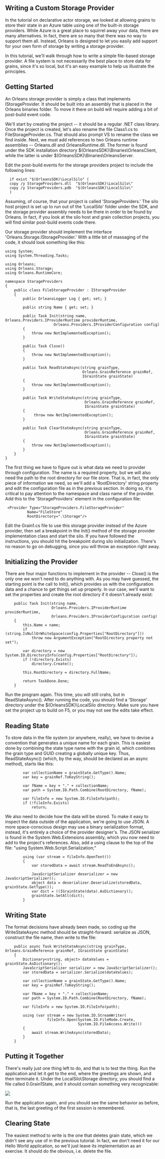 ## Writing a Custom Storage Provider
In the tutorial on declarative actor storage, we looked at allowing grains to store their state in an Azure table using one of the built-in storage providers. While Azure is a great place to squirrel away your data, there are many alternatives. In fact, there are so many that there was no way to support them all. Instead, Orleans is designed to let you easily add support for your own form of storage by writing a storage provider.

 In this tutorial, we'll walk through how to write a simple file-based storage provider. A file system is not necessarily the best place to store data for grains, since it's so local, but it's an easy example to help us illustrate the principles.

## Getting Started
An Orleans storage provider is simply a class that implements IStorageProvider. It should be built into an assembly that is placed in the Orleans binaries folder. To move it there on build will require adding a bit of post-build event code.

 We'll start by creating the project -- it should be a regular .NET class library. Once the project is created, let's also rename the file Class1.cs to FileStorageProvider.cs. That should also prompt VS to rename the class we find inside. Next, we must add references to two Orleans runtime assemblies -- Orleans.dll and OrleansRuntime.dll. The former is found under the SDK installation directory $(OrleansSDK)\Binaries\OrleansClient, while the latter is under $(OrleansSDK)\Binaries\OrleansServer.

 Edit the post-build events for the storage providers project to include the following lines:

      if exist "$(OrleansSDK)\LocalSilo" (
      copy /y StorageProviders.dll  "$(OrleansSDK)\LocalSilo\"
      copy /y StorageProviders.pdb  "$(OrleansSDK)\LocalSilo\"
      ) 



 Assuming, of course, that your project is called 'StorageProviders.' The silo host project is set up to run out of the 'LocalSilo' folder under the SDK, and the storage provider assembly needs to be there in order to be found by Orleans. In fact, if you look at the silo host and grain collection projects, you will find similar post-build events code there.

 Our storage provider should implement the interface 'Orleans.Storage.IStorageProvider.' With a little bit of massaging of the code, it should look something like this:

    using System;
    using System.Threading.Tasks;

    using Orleans;
    using Orleans.Storage;
    using Orleans.RuntimeCore;

    namespace StorageProviders
    {
        public class FileStorageProvider : IStorageProvider
        {
            public OrleansLogger Log { get; set; }

            public string Name { get; set; }

            public Task Init(string name, Orleans.Providers.IProviderRuntime providerRuntime, 
                          Orleans.Providers.IProviderConfiguration config)
            {
                throw new NotImplementedException();
            }

            public Task Close()
            {
                throw new NotImplementedException();
            }

            public Task ReadStateAsync(string grainType,
                                       Orleans.GrainReference grainRef,
                                       IGrainState grainState)
            {
                throw new NotImplementedException();
            }

            public Task WriteStateAsync(string grainType,
                                        Orleans.GrainReference grainRef,
                                        IGrainState grainState)
            {
                 throw new NotImplementedException();
            }
 
            public Task ClearStateAsync(string grainType,
                                        Orleans.GrainReference grainRef,
                                        IGrainState grainState)
            {
                throw new NotImplementedException();
            }
        }
    }


 The first thing we have to figure out is what data we need to provider through configuration. The name is a required property, but we will also need the path to the root directory for our file store. That is, in fact, the only piece of information we need, so we'll add a 'RootDirectory' string property and edit the configuration file as in the previous section. In doing so, it's critical to pay attention to the namespace and class name of the provider. Add this to the 'StorageProviders' element in the configuration file:


     <Provider Type="StorageProviders.FileStorageProvider"
              Name="FileStore"
              RootDirectory=".\Storage"/>


 Edit the Grain1.cs file to use this storage provider instead of the Azure provider, then set a breakpoint in the Init() method of the storage provider implementation class and start the silo. If you have followed the instructions, you should hit the breakpoint during silo initialization. There's no reason to go on debugging, since you will throw an exception right away.

## Initializing the Provider
There are four major functions to implement in the provider -- Close() is the only one we won't need to do anything with. As you may have guessed, the starting point is the call to Init(), which provides us with the configuration data and a chance to get things set up properly. In our case, we'll want to set the properties and create the root directory if it doesn't already exist:


        public Task Init(string name,
                         Orleans.Providers.IProviderRuntime providerRuntime,
                         Orleans.Providers.IProviderConfiguration config)
        {
            this.Name = name;
            if (string.IsNullOrWhiteSpace(config.Properties["RootDirectory"]))
                throw new ArgumentException("RootDirectory property not set");

            var directory = new System.IO.DirectoryInfo(config.Properties["RootDirectory"]);
            if (!directory.Exists)
                directory.Create();
 
            this.RootDirectory = directory.FullName;
 
            return TaskDone.Done;
        }


 Run the program again. This time, you will still crahs, but in ReadStateAsync(). After running the code, you should find a 'Storage' directory under the $(OrleansSDK)\LocalSilo directory. Make sure you have set the project up to build on F5, or you may not see the edits take effect.

## Reading State
To store data in the file system (or anywhere, really), we have to devise a convention that generates a unique name for each grain. This is easiest done by combining the state type name with the grain id, which combines the grain type and GUID creating a globally unique key. Thus, ReadStateAsync() (which, by the way, should be declared as an async method), starts like this:


            var collectionName = grainState.GetType().Name;
            var key = grainRef.ToKeyString();

            var fName = key + "." + collectionName;
            var path = System.IO.Path.Combine(RootDirectory, fName);

            var fileInfo = new System.IO.FileInfo(path);
            if (!fileInfo.Exists)
                return; 


 We also need to decide how the data will be stored. To make it easy to inspect the data outside of the application, we're going to use JSON. A more space-conscious design may use a binary serialization format, instead, it's entirely a choice of the provider designer's. The JSON serializer is found in the System.Web.Extensions assembly, which you now need to add to the project's references. Also, add a using clause to the top of the file: "using System.Web.Script.Serialization;"


            using (var stream = fileInfo.OpenText())
            {
                var storedData = await stream.ReadToEndAsync();
 
                JavaScriptSerializer deserializer = new JavaScriptSerializer();
                object data = deserializer.Deserialize(storedData, grainState.GetType());
                var dict = ((IGrainState)data).AsDictionary();
                grainState.SetAll(dict);
            } 


## Writing State
The format decisions have already been made, so coding up the WriteStateAsync method should be straight-forward: serialize as JSON, construct the file name, then write to the file:



        public async Task WriteStateAsync(string grainType, Orleans.GrainReference grainRef, IGrainState grainState)
        {
            Dictionary<string, object> dataValues = grainState.AsDictionary();
            JavaScriptSerializer serializer = new JavaScriptSerializer();
            var storedData = serializer.Serialize(dataValues);
 
            var collectionName = grainState.GetType().Name;
            var key = grainRef.ToKeyString();
 
            var fName = key + "." + collectionName;
            var path = System.IO.Path.Combine(RootDirectory, fName);
 
            var fileInfo = new System.IO.FileInfo(path);

            using (var stream = new System.IO.StreamWriter(
                       fileInfo.Open(System.IO.FileMode.Create,
                                     System.IO.FileAccess.Write)))
            {
                await stream.WriteAsync(storedData);
            }
        } 


## Putting it Together
There's really just one thing left to do, and that is to test the thing. Run the application and let it get to the end, where the greetings are shown, and then terminate it. Under the LocalSilo\Storage directory, you should find a file called 0.Grain1State, and it should contain something very recognizable:

![](http://download-codeplex.sec.s-msft.com/Download?ProjectName=orleans&DownloadId=810449)

 Run the application again, and you should see the same behavior as before, that is, the last greeting of the first session is remembered.

## Clearing State
The easiest method to write is the one that deletes grain state, which we didn't see any use of in the previous tutorial. In fact, we don't need it for our Hello World application, so we'll just leave its implementation as an exercise. It should do the obvious, i.e. delete the file.